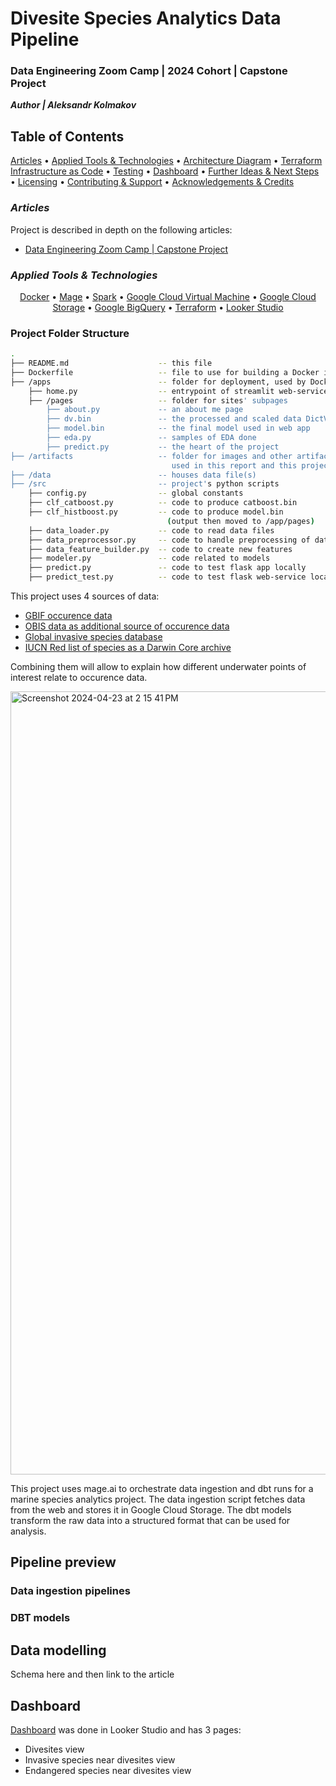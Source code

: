 
# Divesite Species Analytics Data Pipeline 

### Data Engineering Zoom Camp | 2024 Cohort | Capstone Project 

_**Author | Aleksandr Kolmakov**_



## Table of Contents
<a href="#articles">Articles</a> • 
<a href="#applied-tools--technologies">Applied Tools & Technologies</a> •
<a href="#architecture-diagram">Architecture Diagram</a> • 
<a href="#terraform-infrastructure-as-code">Terraform Infrastructure as Code</a> •
<a href="#testing">Testing</a> •
<a href="#dashboard">Dashboard</a> •
<a href="#further-ideas--next-steps">Further Ideas & Next Steps</a> •
<a href="#licensing">Licensing</a> •
<a href="#contributing--support">Contributing & Support</a> •
<a href="#acknowledgements--credits">Acknowledgements & Credits</a>


### _Articles_ 

Project is described in depth on the following articles:
  - [Data Engineering Zoom Camp | Capstone Project](https://www.linkedin.com/pulse/data-engineering-zoom-camp-capstone-project-aleksandr-kolmakov/)


### _Applied Tools & Technologies_
<div align="center">
  <a href="https://www.docker.com/">Docker</a> • <a href="https://www.mage.ai/">Mage</a> • <a href="https://spark.apache.org/">Spark</a> • <a href="https://cloud.google.com/products/compute?hl=en">Google Cloud Virtual Machine</a> • <a href="https://cloud.google.com/storage/?hl=en">Google Cloud Storage</a> • <a href="https://cloud.google.com/bigquery?hl=en">Google BigQuery</a> • <a href="https://www.terraform.io/">Terraform</a> • <a href="https://lookerstudio.google.com/">Looker Studio</a>
</div>



### Project Folder Structure
```bash
.
├── README.md                    -- this file                
├── Dockerfile                   -- file to use for building a Docker image
├── /apps                        -- folder for deployment, used by Dockerfile
    ├── home.py                  -- entrypoint of streamlit web-service
    ├── /pages                   -- folder for sites' subpages
        ├── about.py             -- an about me page
        ├── dv.bin               -- the processed and scaled data DictVectorizer
        ├── model.bin            -- the final model used in web app  
        ├── eda.py               -- samples of EDA done
        ├── predict.py           -- the heart of the project
├── /artifacts                   -- folder for images and other artifacts
                                    used in this report and this project
├── /data                        -- houses data file(s)  
├── /src                         -- project's python scripts
    ├── config.py                -- global constants
    ├── clf_catboost.py          -- code to produce catboost.bin
    ├── clf_histboost.py         -- code to produce model.bin 
                                   (output then moved to /app/pages)
    ├── data_loader.py           -- code to read data files
    ├── data_preprocessor.py     -- code to handle preprocessing of data
    ├── data_feature_builder.py  -- code to create new features
    ├── modeler.py               -- code related to models
    ├── predict.py               -- code to test flask app locally
    ├── predict_test.py          -- code to test flask web-service locally

```



This project uses 4 sources of data: 
- [GBIF occurence data](https://www.gbif.org/)
- [OBIS data as additional source of occurence data](https://obis.org/)
- [Global invasive species database](https://www.gbif.org/dataset/b351a324-77c4-41c9-a909-f30f77268bc4)
- [IUCN Red list of species as a Darwin Core archive](https://www.gbif.org/dataset/19491596-35ae-4a91-9a98-85cf505f1bd3)

Combining them will allow to explain how different underwater points of interest relate to occurence data.


<img width="1253" alt="Screenshot 2024-04-23 at 2 15 41 PM" src="https://github.com/Feanaur/divesite-species-analytics/assets/3127175/7bcb7d82-53bc-4dbc-8da4-b08fb1ec846a">



This project uses mage.ai to orchestrate data ingestion and dbt runs for a marine species analytics project. The data ingestion script fetches data from the web and stores it in Google Cloud Storage. The dbt models transform the raw data into a structured format that can be used for analysis.


## Pipeline preview

### Data ingestion pipelines

### DBT models

## Data modelling
Schema here and then link to the article 



## Dashboard

[Dashboard](https://lookerstudio.google.com/s/vSQv3DXuGNQ) was done in Looker Studio and has 3 pages:
- Divesites view
- Invasive species near divesites view
- Endangered species near divesites view 


